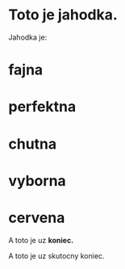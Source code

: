 # Toto je jahodka.

Jahodka je:

# fajna
# perfektna
# chutna
# __vyborna__
# cervena

A toto je uz __koniec.__

A toto je uz skutocny koniec.
